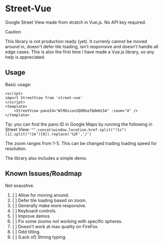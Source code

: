 # Street-Vue
Google Street View made from stratch in Vue.js. No API key required.


> [!CAUTION]
> This library is not production ready (yet). It currenly cannot be moved around in, doesn't defer tile loading, isn't responsive and doesn't handle all edge cases. This is also the first time I have made a Vue.js library, so any help is appreciated.

## Usage
Basic usage:

```vue
<script>
import StreetView from 'street-vue'
</script>
<template>
    <StreetView panoId="WlMXvion3Q6Rba7QdmHi5A" :zoom="4" />
</template>
```
Tip: you can find the pano ID in Google Maps by running the following in Street View:
`"".concat(window.location.href.split("!1s")[1].split("!2e")[0]).replace('%2F','/')`

The zoom ranges from 1-5. This can be changed trading loading speed for resolution.

The library also includes a simple demo.
## Known Issues/Roadmap
Not exaustive. 
1. [ ] Allow for moving around. 
2. [ ] Defer tile loading based on zoom.
3. [ ] Generally make more responsive. 
4. [ ] Keyboard controls.
5. [ ] Improve demos
6. [ ] Fix some zooms not working with specific spheres.
7. [ ] Doesn't work at max quality on FireFox.
8. [ ] Odd tilting.
9. [ ] (Lack of) Strong typing.